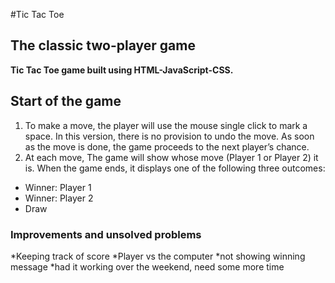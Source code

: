 #Tic Tac Toe
## The classic two-player game
**Tic Tac Toe game built using HTML-JavaScript-CSS.** 

## Start of the game
1. To make a move, the player will use the mouse single click to mark a space. In this version, there is no provision to undo the move. As soon as the move is done, the game proceeds to the next player’s chance.
2. At each move, The game will show whose move (Player 1 or Player 2) it is. When the game ends, it displays one of the following three outcomes:

* Winner: Player 1
* Winner: Player 2
* Draw

### Improvements and unsolved problems
*Keeping track of score
*Player vs the computer
*not showing winning message
*had it working over the weekend, need some more time

